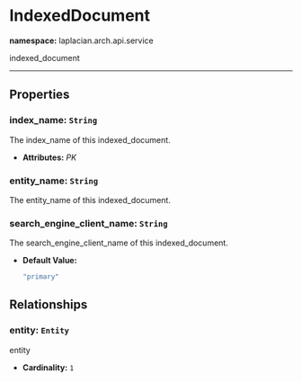 # **IndexedDocument**
**namespace:** laplacian.arch.api.service

indexed_document



---

## Properties

### index_name: `String`
The index_name of this indexed_document.
- **Attributes:** *PK*

### entity_name: `String`
The entity_name of this indexed_document.

### search_engine_client_name: `String`
The search_engine_client_name of this indexed_document.
- **Default Value:**
  ```kotlin
  "primary"
  ```

## Relationships

### entity: `Entity`
entity
- **Cardinality:** `1`